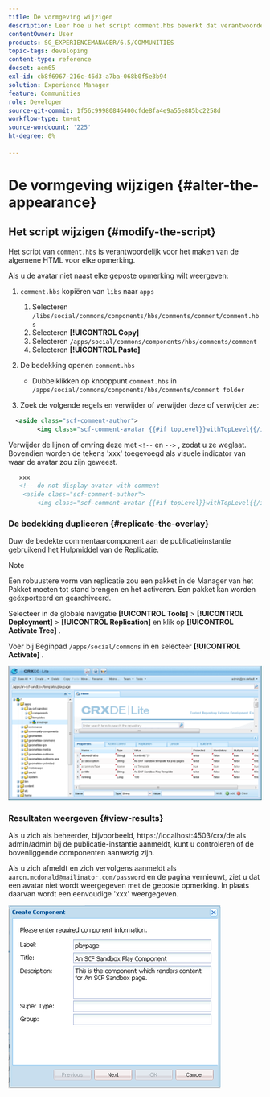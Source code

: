 ```yaml
---
title: De vormgeving wijzigen
description: Leer hoe u het script comment.hbs bewerkt dat verantwoordelijk is voor het maken van de algemene HTML voor elke opmerking in Adobe Experience Manager Communities.
contentOwner: User
products: SG_EXPERIENCEMANAGER/6.5/COMMUNITIES
topic-tags: developing
content-type: reference
docset: aem65
exl-id: cb8f6967-216c-46d3-a7ba-068b0f5e3b94
solution: Experience Manager
feature: Communities
role: Developer
source-git-commit: 1f56c99980846400cfde8fa4e9a55e885bc2258d
workflow-type: tm+mt
source-wordcount: '225'
ht-degree: 0%

---
```


# De vormgeving wijzigen {#alter-the-appearance}

## Het script wijzigen {#modify-the-script}

Het script van `comment.hbs` is verantwoordelijk voor het maken van de algemene HTML voor elke opmerking.

Als u de avatar niet naast elke geposte opmerking wilt weergeven:

1. `comment.hbs` kopiëren van `libs` naar `apps`

   1. Selecteren `/libs/social/commons/components/hbs/comments/comment/comment.hbs`
   1. Selecteren **[!UICONTROL Copy]**
   1. Selecteren `/apps/social/commons/components/hbs/comments/comment`
   1. Selecteren **[!UICONTROL Paste]**

1. De bedekking openen `comment.hbs`

   * Dubbelklikken op knooppunt `comment.hbs` in `/apps/social/commons/components/hbs/comments/comment folder`

1. Zoek de volgende regels en verwijder of verwijder deze of verwijder ze:

```xml
  <aside class="scf-comment-author">
        <img class="scf-comment-avatar {{#if topLevel}}withTopLevel{{/if}}" src="{{author.avatarUrl}}"></img>
```

Verwijder de lijnen of omring deze met `<!--` en `-->` , zodat u ze weglaat. Bovendien worden de tekens &#39;xxx&#39; toegevoegd als visuele indicator van waar de avatar zou zijn geweest.

```xml
   xxx
   <!-- do not display avatar with comment
    <aside class="scf-comment-author">
        <img class="scf-comment-avatar {{#if topLevel}}withTopLevel{{/if}}" src="{{author.avatarUrl}}"></img>
```

### De bedekking dupliceren {#replicate-the-overlay}

Duw de bedekte commentaarcomponent aan de publicatieinstantie gebruikend het Hulpmiddel van de Replicatie.

>[!NOTE]
>
>Een robuustere vorm van replicatie zou een pakket in de Manager van het Pakket moeten tot stand brengen en [ ](/help/sites-administering/package-manager.md#replicating-packages) het activeren. Een pakket kan worden geëxporteerd en gearchiveerd.

Selecteer in de globale navigatie **[!UICONTROL Tools]** > **[!UICONTROL Deployment]** > **[!UICONTROL Replication]** en klik op **[!UICONTROL Activate Tree]** .

Voer bij Beginpad `/apps/social/commons` in en selecteer **[!UICONTROL Activate]** .

![ verifieer-inhoud-malplaatje ](assets/verify-content-template.png)

### Resultaten weergeven {#view-results}

Als u zich als beheerder, bijvoorbeeld, https://localhost:4503/crx/de als admin/admin bij de publicatie-instantie aanmeldt, kunt u controleren of de bovenliggende componenten aanwezig zijn.

Als u zich afmeldt en zich vervolgens aanmeldt als `aaron.mcdonald@mailinator.com/password` en de pagina vernieuwt, ziet u dat een avatar niet wordt weergegeven met de geposte opmerking. In plaats daarvan wordt een eenvoudige &#39;xxx&#39; weergegeven.

![ creeer-malplaatje-component ](assets/create-template-component.png)
